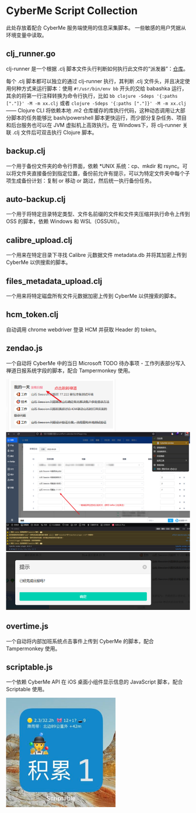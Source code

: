 # CyberMe Script Collection

此处存放着配合 CyberMe 服务端使用的信息采集脚本。 一些敏感的用户凭据从环境变量中读取。

## clj_runner.go

clj-runner 是一个根据 .clj 脚本文件头行判断如何执行此文件的“派发器”：[仓库](https://github.com/corkine/clj-runner)。

每个 .clj 脚本都可以独立的通过 clj-runner 执行，其判断 .clj 文件头，并且决定使用何种方式来运行脚本：使用 `#!/usr/bin/env bb` 开头的交给 babashka 运行，其余的将第一行注释转换为命令行执行，比如 `bb clojure -Sdeps '{:paths ["."]}' -M -m xx.clj` 或者 `clojure -Sdeps '{:paths ["."]}' -M -m xx.clj` —— Clojure CLI 将依赖本地 .m2 仓库缓存的库执行代码，这种动态调用让大部分脚本的任务能够比 bash/powershell 脚本更快运行，而少部分复杂任务、项目和后台服务也可以在 JVM 虚拟机上高效执行。在 Windows下，将 clj-runner 关联 .clj 文件后可双击执行 Clojure 脚本。

## backup.clj

一个用于备份文件夹的命令行界面，依赖 *UNIX 系统：cp、mkdir 和 rsync。可以将文件夹直接备份到指定位置，备份前允许有提示，可以为特定文件夹中每个子项生成备份计划：复制 or 移动 or 跳过，然后统一执行备份任务。

## auto-backup.clj

一个用于将特定目录特定类型、文件名前缀的文件和文件夹压缩并执行命令上传到 OSS 的脚本，依赖 Windows 和 WSL（OSSUtil）。

## calibre_upload.clj

一个用来在特定目录下寻找 Calibre 元数据文件 metadata.db 并将其加密上传到 CyberMe 以供搜索的脚本。

## files_metadata_upload.clj

一个用来将特定磁盘所有文件元数据加密上传到 CyberMe 以供搜索的脚本。

## hcm_token.clj
自动调用 chrome webdriver 登录 HCM 并获取 Header 的 token。

## zendao.js

一个自动将 CyberMe 中的当日 Microsoft TODO 待办事项 - 工作列表部分写入禅道日报系统字段的脚本，配合 Tampermonkey 使用。

<img src="../screenshorts/zen1.jpg" width="300" alt="点击填报">

<img src="../screenshorts/zen2.jpg" width="723" alt="确定填报">

<img src="../screenshorts/zen3.jpg" width="520" alt="完成填报">

## overtime.js

一个自动将内部加班系统点击事件上传到 CyberMe 的脚本，配合 Tampermonkey 使用。

## scriptable.js

一个依赖 CyberMe API 在 iOS 桌面小组件显示信息的 JavaScript 脚本，配合 Scriptable 使用。

<img src="../screenshorts/scriptable.jpg" width="300" alt="Scriptable 脚本">
